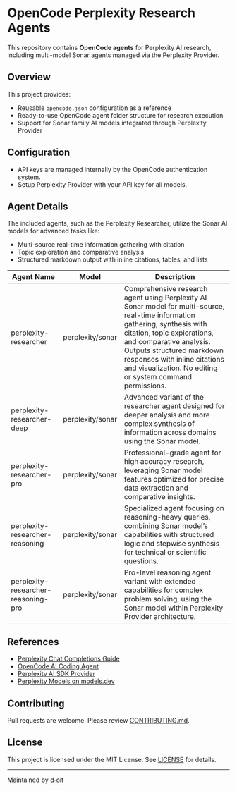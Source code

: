 # OpenCode Perplexity Research Agents

This repository contains **OpenCode agents** for Perplexity AI research, including multi-model Sonar agents managed via the Perplexity Provider.

## Overview

This project provides:
- Reusable `opencode.json` configuration as a reference
- Ready-to-use OpenCode agent folder structure for research execution
- Support for Sonar family AI models integrated through Perplexity Provider

## Configuration

- API keys are managed internally by the OpenCode authentication system.
- Setup Perplexity Provider with your API key for all models.

## Agent Details

The included agents, such as the Perplexity Researcher, utilize the Sonar AI models for advanced tasks like:
- Multi-source real-time information gathering with citation
- Topic exploration and comparative analysis
- Structured markdown output with inline citations, tables, and lists


| Agent Name                    | Model             | Description                                                                                                      |
|------------------------------|-------------------|------------------------------------------------------------------------------------------------------------------|
| perplexity-researcher         | perplexity/sonar  | Comprehensive research agent using Perplexity AI Sonar model for multi-source, real-time information gathering, synthesis with citation, topic explorations, and comparative analysis. Outputs structured markdown responses with inline citations and visualization. No editing or system command permissions. |
| perplexity-researcher-deep    | perplexity/sonar  | Advanced variant of the researcher agent designed for deeper analysis and more complex synthesis of information across domains using the Sonar model. |
| perplexity-researcher-pro     | perplexity/sonar  | Professional-grade agent for high accuracy research, leveraging Sonar model features optimized for precise data extraction and comparative insights. |
| perplexity-researcher-reasoning | perplexity/sonar | Specialized agent focusing on reasoning-heavy queries, combining Sonar model’s capabilities with structured logic and stepwise synthesis for technical or scientific questions. |
| perplexity-researcher-reasoning-pro | perplexity/sonar | Pro-level reasoning agent variant with extended capabilities for complex problem solving, using the Sonar model within Perplexity Provider architecture. |

## References

- [Perplexity Chat Completions Guide](https://docs.perplexity.ai/guides/chat-completions-guide)
- [OpenCode AI Coding Agent](https://opencode.ai/)
- [Perplexity AI SDK Provider](https://ai-sdk.dev/providers/ai-sdk-providers/perplexity)
- [Perplexity Models on models.dev](https://models.dev/?search=Perplexity)

## Contributing

Pull requests are welcome. Please review [CONTRIBUTING.md](CONTRIBUTING.md).

## License

This project is licensed under the MIT License. See [LICENSE](LICENSE) for details.

---

Maintained by [d‑oit](https://github.com/d-oit)
